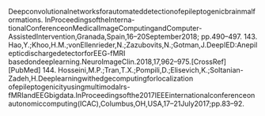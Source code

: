Deepconvolutionalnetworksforautomateddetectionofepileptogenicbrainmalformations. InProceedingsoftheInterna-
tionalConferenceonMedicalImageComputingandComputer-AssistedIntervention,Granada,Spain,16–20September2018;
pp.490–497.
143. Hao,Y.;Khoo,H.M.;vonEllenrieder,N.;Zazubovits,N.;Gotman,J.DeepIED:AnepilepticdischargedetectorforEEG-fMRI
basedondeeplearning.NeuroImageClin.2018,17,962–975.[CrossRef][PubMed]
144. Hosseini,M.P.;Tran,T.X.;Pompili,D.;Elisevich,K.;Soltanian-Zadeh,H.Deeplearningwithedgecomputingforlocalization
ofepileptogenicityusingmultimodalrs-fMRIandEEGbigdata.InProceedingsofthe2017IEEEinternationalconferenceon
autonomiccomputing(ICAC),Columbus,OH,USA,17–21July2017;pp.83–92.